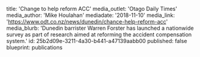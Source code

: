 title: 'Change to help reform ACC'
media_outlet: 'Otago Daily Times'
media_author: 'Mike Houlahan'
mediadate: '2018-11-10'
media_link: 'https://www.odt.co.nz/news/dunedin/chance-help-reform-acc'
media_blurb: 'Dunedin barrister Warren Forster has launched a nationwide survey as part of research aimed at reforming the accident compensation system.'
id: 25b2d09e-3211-4a30-b441-a47139aabb00
published: false
blueprint: publications
